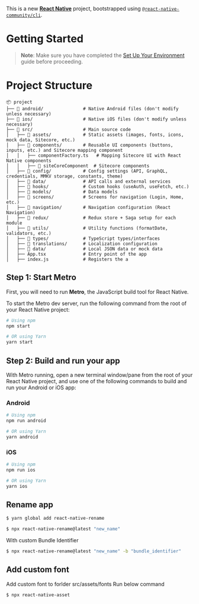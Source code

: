 This is a new [**React Native**](https://reactnative.dev) project, bootstrapped using [`@react-native-community/cli`](https://github.com/react-native-community/cli).

# Getting Started

> **Note**: Make sure you have completed the [Set Up Your Environment](https://reactnative.dev/docs/set-up-your-environment) guide before proceeding.


# Project Structure
```
📦 project
├── 📂 android/               # Native Android files (don't modify unless necessary)
├── 📂 ios/                   # Native iOS files (don't modify unless necessary)
├── 📂 src/                   # Main source code
│   ├── 📂 assets/            # Static assets (images, fonts, icons, mock data, Sitecore, etc.)
│   ├── 📂 components/        # Reusable UI components (buttons, inputs, etc.) and Sitecore mapping component
│   │   ├── componentFactory.ts   # Mapping Sitecore UI with React Native components
│   │   ├── 📂 siteCoreComponent  # Sitecore components
│   ├── 📂 config/            # Config settings (API, GraphQL, credentials, MMKV storage, constants, theme)
│   ├── 📂 data/              # API calls and external services
│   ├── 📂 hooks/             # Custom hooks (useAuth, useFetch, etc.)
│   ├── 📂 models/            # Data models
│   ├── 📂 screens/           # Screens for navigation (Login, Home, etc.)
│   ├── 📂 navigation/        # Navigation configuration (React Navigation)
│   ├── 📂 redux/             # Redux store + Saga setup for each module
│   ├── 📂 utils/             # Utility functions (formatDate, validators, etc.)
│   ├── 📂 types/             # TypeScript types/interfaces
│   ├── 📂 translations/      # Localization configuration
│   ├── 📂 data/              # Local JSON data or mock data
│   ├── App.tsx              # Entry point of the app
│   ├── index.js             # Registers the a
```


## Step 1: Start Metro

First, you will need to run **Metro**, the JavaScript build tool for React Native.

To start the Metro dev server, run the following command from the root of your React Native project:

```sh
# Using npm
npm start

# OR using Yarn
yarn start
```

## Step 2: Build and run your app

With Metro running, open a new terminal window/pane from the root of your React Native project, and use one of the following commands to build and run your Android or iOS app:

### Android

```sh
# Using npm
npm run android

# OR using Yarn
yarn android
```

### iOS

```sh
# Using npm
npm run ios

# OR using Yarn
yarn ios
```

## Rename app
```sh
$ yarn global add react-native-rename
```
```sh
$ npx react-native-rename@latest "new_name"
```

With custom Bundle Identifier
```sh
$ npx react-native-rename@latest "new_name" -b "bundle_identifier"
```
## Add custom font 
Add custom font to forlder src/assets/fonts
Run below command
```sh
$ npx react-native-asset
```
